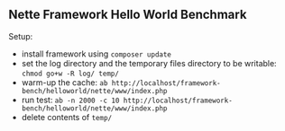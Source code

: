 Nette Framework Hello World Benchmark
-------------------------------------

Setup:

- install framework using `composer update`
- set the log directory and the temporary files directory to be writable: `chmod go+w -R log/ temp/`
- warm-up the cache: `ab http://localhost/framework-bench/helloworld/nette/www/index.php`
- run test: `ab -n 2000 -c 10 http://localhost/framework-bench/helloworld/nette/www/index.php`
- delete contents of `temp/`
